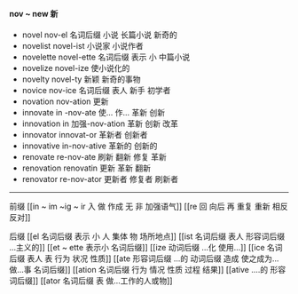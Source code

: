 #### nov ~ new 新

- novel  nov-el  名词后缀 小说 长篇小说 新奇的
- novelist novel-ist 小说家 小说作者
- novelette novel-ette 名词后缀 表示 小  中篇小说
- novelize novel-ize 使小说化的
- novelty novel-ty 新颖 新奇的事物
- novice nov-ice 名词后缀 表人  新手 初学者
- novation nov-ation 更新
- innovate in -nov-ate 使... 作... 革新 创新
- innovation in 加强-nov-ation  革新 创新 改革
- innovator innovat-or  革新者 创新者
- innovative in-nov-ative 革新的 创新的
- renovate re-nov-ate 刷新 翻新 修复 革新
- renovation renovatin 更新 革新 翻新
- renovator re-nov-ator 更新者 修复者 刷新者

----
前缀
[[in  ~ im ~ig ~ ir 入 做 作成  无 非 加强语气]]
[[re  回 向后  再 重复 重新 相反 反对]]

后缀
[[el  名词后缀 表示 小  人 集体 物 场所地点]]
[[ist  名词后缀 表人 形容词后缀 ...主义的]]
[[et  ~ ette 表示小 名词后缀]]
[[ize 动词后缀 ...化 使用...]]
[[ice 名词后缀 表人  表 行为 状况 性质]]
[[ate 形容词后缀  ...的 动词后缀 造成 使之成为... 做...事 名词后缀]]
[[ation 名词后缀  行为 情况 性质 过程 结果]]
[[ative ....的 形容词后缀]]
[[ator 名词后缀 表 做...工作的人或物]]